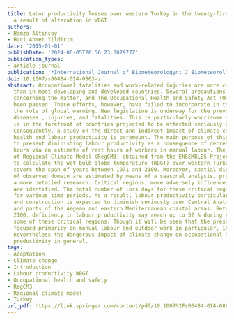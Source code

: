 ```yaml
---
title: Labor productivity losses over western Turkey in the twenty-first century as
  a result of alteration in WBGT
authors:
- Hamza Altinsoy
- Haci Ahmet Yildirim
date: '2015-01-01'
publishDate: '2024-06-05T20:56:23.082977Z'
publication_types:
- article-journal
publication: '*International Journal of Biometeorologynt J Biometeorol*'
doi: 10.1007/s00484-014-0863-z
abstract: Occupational fatalities and work-related injuries are more common in Turkey
  than in most developing and developed countries. Several precautions have been taken
  concerning the matter, and The Occupational Health and Safety Act (OHSL 2012) has
  been passed. These efforts, however, have failed to incorporate in their framework
  the role of global warming. New legislation is underway for the prevention of occupational
  diseases , injuries, and fatalities. This is particularly worrisome given that Turkey
  is in the forefront of countries projected to be affected seriously by climate change.
  Consequently, a study on the direct and indirect impact of climate change on workers'
  health and labour productivity is paramount. The main purpose of this research is
  to present diminishing labour productivity as a consequence of decreased working
  hours via an estimate of rest hours of workers in manual labour. The climatic outputs
  of Regional Climate Model (RegCM3) obtained from the ENSEMBLES Project are used
  to calculate the wet bulb globe temperature (WBGT) over western Turkey. The study
  covers the span of years between 1971 and 2100. Moreover, spatial distributions
  of observed domain are estimated by means of a seasonal analysis, preliminary to
  a more detailed research. Critical regions, more adversely influenced than others,
  are identified. The total number of loss days for these critical regions are presented
  for various time periods. As a result, labour productivity particularly in agriculture
  and construction is expected to diminish seriously over Central Anatolia, Cyprus,
  and parts of the Aegean and eastern Mediterranean coastal areas. Between 2071 and
  2100, deficiency in labour productivity may reach up to 52 % during the summer across
  some of these critical regions. Though it will be seen that the present study has
  focused primarily on manual labour and outdoor work in particular, it foreshadows
  nevertheless the dangerous impact of climate change on occupational health and labour
  productivity in general.
tags:
- Adaptation
- Climate change
- Introduction
- Labour productivity WBGT
- Occupational health and safety
- RegCM3
- Regional climate model
- Turkey
url_pdf: https://link.springer.com/content/pdf/10.1007%2Fs00484-014-0863-z.pdf
---
```

